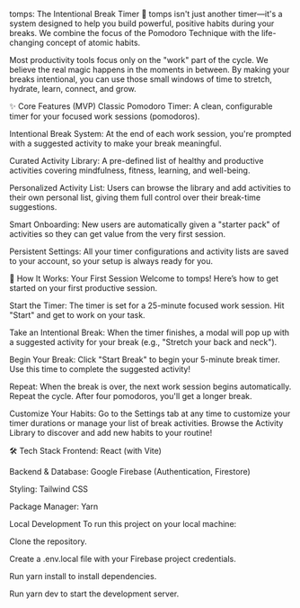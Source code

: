 tomps: The Intentional Break Timer 🍅
tomps isn't just another timer—it's a system designed to help you build powerful, positive habits during your breaks. We combine the focus of the Pomodoro Technique with the life-changing concept of atomic habits.

Most productivity tools focus only on the "work" part of the cycle. We believe the real magic happens in the moments in between. By making your breaks intentional, you can use those small windows of time to stretch, hydrate, learn, connect, and grow.

✨ Core Features (MVP)
Classic Pomodoro Timer: A clean, configurable timer for your focused work sessions (pomodoros).

Intentional Break System: At the end of each work session, you're prompted with a suggested activity to make your break meaningful.

Curated Activity Library: A pre-defined list of healthy and productive activities covering mindfulness, fitness, learning, and well-being.

Personalized Activity List: Users can browse the library and add activities to their own personal list, giving them full control over their break-time suggestions.

Smart Onboarding: New users are automatically given a "starter pack" of activities so they can get value from the very first session.

Persistent Settings: All your timer configurations and activity lists are saved to your account, so your setup is always ready for you.

🚀 How It Works: Your First Session
Welcome to tomps! Here’s how to get started on your first productive session.

Start the Timer: The timer is set for a 25-minute focused work session. Hit "Start" and get to work on your task.

Take an Intentional Break: When the timer finishes, a modal will pop up with a suggested activity for your break (e.g., "Stretch your back and neck").

Begin Your Break: Click "Start Break" to begin your 5-minute break timer. Use this time to complete the suggested activity!

Repeat: When the break is over, the next work session begins automatically. Repeat the cycle. After four pomodoros, you'll get a longer break.

Customize Your Habits: Go to the Settings tab at any time to customize your timer durations or manage your list of break activities. Browse the Activity Library to discover and add new habits to your routine!

🛠️ Tech Stack
Frontend: React (with Vite)

Backend & Database: Google Firebase (Authentication, Firestore)

Styling: Tailwind CSS

Package Manager: Yarn

Local Development
To run this project on your local machine:

Clone the repository.

Create a .env.local file with your Firebase project credentials.

Run yarn install to install dependencies.

Run yarn dev to start the development server.